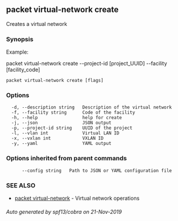 ## packet virtual-network create

Creates a virtual network

### Synopsis

Example:

packet virtual-network create --project-id [project_UUID] --facility [facility_code]



```
packet virtual-network create [flags]
```

### Options

```
  -d, --description string   Description of the virtual network
  -f, --facility string      Code of the facility
  -h, --help                 help for create
  -j, --json                 JSON output
  -p, --project-id string    UUID of the project
  -l, --vlan int             Virtual LAN ID
  -x, --vxlan int            VXLAN ID
  -y, --yaml                 YAML output
```

### Options inherited from parent commands

```
      --config string   Path to JSON or YAML configuration file
```

### SEE ALSO

* [packet virtual-network](packet_virtual-network.md)	 - Virtual network operations

###### Auto generated by spf13/cobra on 21-Nov-2019
